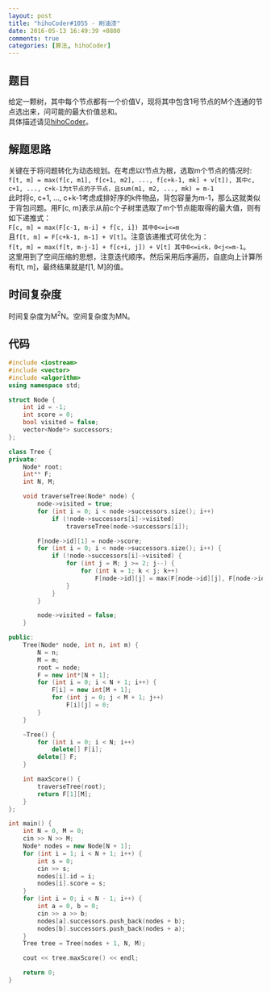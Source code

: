 ```yaml
---
layout: post
title: "hihoCoder#1055 - 刷油漆"
date: 2016-05-13 16:49:39 +0800
comments: true
categories: [算法, hihoCoder]
---
```


## 题目
给定一颗树，其中每个节点都有一个价值V，现将其中包含1号节点的M个连通的节点选出来，问可能的最大价值总和。  
具体描述请见[hihoCoder](http://hihocoder.com/problemset/problem/1055)。
<!--more-->
## 解题思路
关键在于将问题转化为动态规划。在考虑以t节点为根，选取m个节点的情况时:  
`f[t, m] = max(f[c, m1], f[c+1, m2], ..., f[c+k-1, mk] + v[t]), 其中c, c+1, ..., c+k-1为t节点的子节点，且sum(m1, m2, ..., mk) = m-1`  
此时将c, c+1, ..., c+k-1考虑成排好序的k件物品，背包容量为m-1，那么这就类似于背包问题。用F[c, m]表示从前c个子树里选取了m个节点能取得的最大值，则有如下递推式：  
`F[c, m] = max(F[c-1, m-i] + f[c, i]) 其中0<=i<=m`  
且`f[t, m] = F[c+k-1, m-1] + V[t]`。注意该递推式可优化为：  
`f[t, m] = max(f[t, m-j-1] + f[c+i, j]) + V[t] 其中0<=i<k，0<j<=m-1`。  
这里用到了空间压缩的思想，注意迭代顺序。然后采用后序遍历，自底向上计算所有f[t, m]，最终结果就是f[1, M]的值。
## 时间复杂度
时间复杂度为M<sup>2</sup>N。空间复杂度为MN。
## 代码
```c++
#include <iostream>
#include <vector>
#include <algorithm>
using namespace std;

struct Node {
	int id = -1;
	int score = 0;
	bool visited = false;
	vector<Node*> successors;
};

class Tree {
private:
	Node* root;
	int** F;
	int N, M;

	void traverseTree(Node* node) {
		node->visited = true;
		for (int i = 0; i < node->successors.size(); i++)
			if (!node->successors[i]->visited)
				traverseTree(node->successors[i]);

		F[node->id][1] = node->score;
		for (int i = 0; i < node->successors.size(); i++) {
			if (!node->successors[i]->visited) {
				for (int j = M; j >= 2; j--) {
					for (int k = 1; k < j; k++)
						F[node->id][j] = max(F[node->id][j], F[node->id][j - k] + F[node->successors[i]->id][k]);
				}
 			}
		}

		node->visited = false;
	}

public:
	Tree(Node* node, int n, int m) {
		N = n;
		M = m;
		root = node;
		F = new int*[N + 1];
		for (int i = 0; i < N + 1; i++) {
			F[i] = new int[M + 1];
			for (int j = 0; j < M + 1; j++)
				F[i][j] = 0;
		}
	}

	~Tree() {
		for (int i = 0; i < N; i++)
			delete[] F[i];
		delete[] F;
	}

	int maxScore() {
		traverseTree(root);
		return F[1][M];
	}
};

int main() {
	int N = 0, M = 0;
	cin >> N >> M;
	Node* nodes = new Node[N + 1];
	for (int i = 1; i < N + 1; i++) {
		int s = 0;
		cin >> s;
		nodes[i].id = i;
		nodes[i].score = s;
	}
	for (int i = 0; i < N - 1; i++) {
		int a = 0, b = 0;
		cin >> a >> b;
		nodes[a].successors.push_back(nodes + b);
		nodes[b].successors.push_back(nodes + a);
	}
	Tree tree = Tree(nodes + 1, N, M);

	cout << tree.maxScore() << endl;

	return 0;
}
```